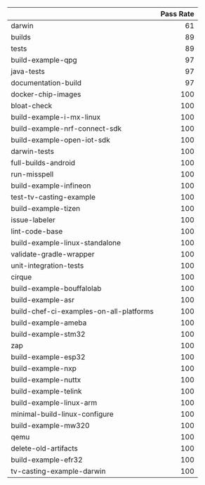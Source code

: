|                                         |   Pass Rate |
|:----------------------------------------|------------:|
| darwin                                  |          61 |
| builds                                  |          89 |
| tests                                   |          89 |
| build-example-qpg                       |          97 |
| java-tests                              |          97 |
| documentation-build                     |          97 |
| docker-chip-images                      |         100 |
| bloat-check                             |         100 |
| build-example-i-mx-linux                |         100 |
| build-example-nrf-connect-sdk           |         100 |
| build-example-open-iot-sdk              |         100 |
| darwin-tests                            |         100 |
| full-builds-android                     |         100 |
| run-misspell                            |         100 |
| build-example-infineon                  |         100 |
| test-tv-casting-example                 |         100 |
| build-example-tizen                     |         100 |
| issue-labeler                           |         100 |
| lint-code-base                          |         100 |
| build-example-linux-standalone          |         100 |
| validate-gradle-wrapper                 |         100 |
| unit-integration-tests                  |         100 |
| cirque                                  |         100 |
| build-example-bouffalolab               |         100 |
| build-example-asr                       |         100 |
| build-chef-ci-examples-on-all-platforms |         100 |
| build-example-ameba                     |         100 |
| build-example-stm32                     |         100 |
| zap                                     |         100 |
| build-example-esp32                     |         100 |
| build-example-nxp                       |         100 |
| build-example-nuttx                     |         100 |
| build-example-telink                    |         100 |
| build-example-linux-arm                 |         100 |
| minimal-build-linux-configure           |         100 |
| build-example-mw320                     |         100 |
| qemu                                    |         100 |
| delete-old-artifacts                    |         100 |
| build-example-efr32                     |         100 |
| tv-casting-example-darwin               |         100 |